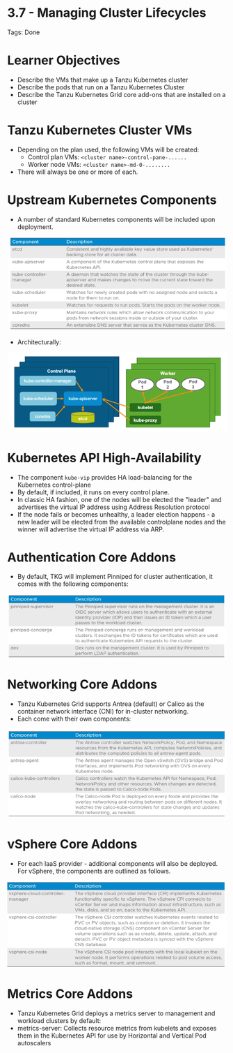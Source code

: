 # 3.7 - Managing Cluster Lifecycles

Tags: Done

# Learner Objectives

- Describe the VMs that make up a Tanzu Kubernetes cluster
- Describe the pods that run on a Tanzu Kubernetes Cluster
- Describe the Tanzu Kubernetes Grid core add-ons that are installed on a cluster

# Tanzu Kubernetes Cluster VMs

- Depending on the plan used, the following VMs will be created:
    - Control plan VMs: `<cluster name>-control-pane-......`
    - Worker node VMs: `<cluster name>-md-0-........`
- There will always be one or more of each.

# Upstream Kubernetes Components

- A number of standard Kubernetes components will be included upon deployment.

![Untitled](3%207%20-%20Managing%20Cluster%20Lifecycles%209401007ed79f4c9da9dcfa3e92e93f24/Untitled.png)

- Architecturally:

![Untitled](3%207%20-%20Managing%20Cluster%20Lifecycles%209401007ed79f4c9da9dcfa3e92e93f24/Untitled%201.png)

# Kubernetes API High-Availability

- The component `kube-vip` provides HA load-balancing for the Kubernetes control-plane
- By default, if included, it runs on every control plane.
- In classic HA fashion, one of the nodes will be elected the "leader" and advertises the virtual IP address using Address Resolution protocol
- If the node fails or becomes unhealthy, a leader election happens - a new leader will be elected from the available controlplane nodes and the winner will advertise the virtual IP address via ARP.

# Authentication Core Addons

- By default, TKG will implement Pinniped for cluster authentication, it comes with the following components:

![Untitled](3%207%20-%20Managing%20Cluster%20Lifecycles%209401007ed79f4c9da9dcfa3e92e93f24/Untitled%202.png)

# Networking Core Addons

- Tanzu Kubernetes Grid supports Antrea (default) or Calico as the container network interface (CNI) for in-cluster networking.
- Each come with their own components:

![Untitled](3%207%20-%20Managing%20Cluster%20Lifecycles%209401007ed79f4c9da9dcfa3e92e93f24/Untitled%203.png)

# vSphere Core Addons

- For each IaaS provider - additional components will also be deployed. For vSphere, the components are outlined as follows.

![Untitled](3%207%20-%20Managing%20Cluster%20Lifecycles%209401007ed79f4c9da9dcfa3e92e93f24/Untitled%204.png)

# Metrics Core Addons

- Tanzu Kubernetes Grid deploys a metrics server to management and workload clusters by default:
- metrics-server: Collects resource metrics from kubelets and exposes them in the Kubernetes API for use by Horizontal and Vertical Pod autoscalers